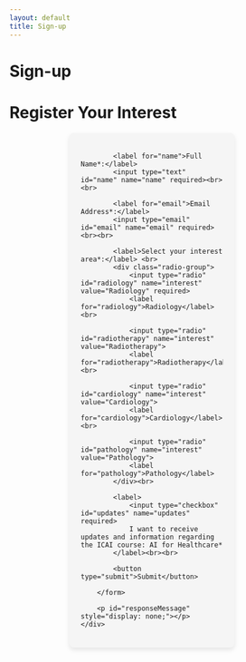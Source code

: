 ```yaml
---
layout: default
title: Sign-up
---
```


# Sign-up

# Register Your Interest
<div class="content">
    <div id="formContainer">
        <form id="interestForm">
        
            <label for="name">Full Name*:</label>
            <input type="text" id="name" name="name" required><br><br>

            <label for="email">Email Address*:</label>
            <input type="email" id="email" name="email" required><br><br>

            <label>Select your interest area*:</label> <br>
            <div class="radio-group">
                <input type="radio" id="radiology" name="interest" value="Radiology" required>
                <label for="radiology">Radiology</label><br>

                <input type="radio" id="radiotherapy" name="interest" value="Radiotherapy">
                <label for="radiotherapy">Radiotherapy</label><br>

                <input type="radio" id="cardiology" name="interest" value="Cardiology">
                <label for="cardiology">Cardiology</label><br>

                <input type="radio" id="pathology" name="interest" value="Pathology">
                <label for="pathology">Pathology</label>
            </div><br>

            <label>
                <input type="checkbox" id="updates" name="updates" required>
                I want to receive updates and information regarding the ICAI course: AI for Healthcare*
            </label><br><br>

            <button type="submit">Submit</button>

        </form>

        <p id="responseMessage" style="display: none;"></p>
    </div>
</div>

<style>
    /* Styling for the form */
    #formContainer {
        background-color: #f5f5f5; /* Light grey background */
        padding: 20px;
        border-radius: 8px;
        width: 50%;
        margin: auto;
        box-shadow: 0px 4px 8px rgba(0, 0, 0, 0.1);
        /*text-align: center;*/
    }

    /* Style for input fields */
    input[type="text"], input[type="email"] {
        width: 100%;
        padding: 8px;
        margin-top: 5px;
        border: 1px solid #ccc;
        border-radius: 4px;
        box-sizing: border-box;
    }

    /* Style for radio buttons */
    .radio-group {
        text-align: left; /* Aligns radio buttons nicely */
        margin-bottom: 10px;
    }

    /* Style for the submit button */
    button {
        background-color: #1B2430; /* Dark blue */
        color: white;
        padding: 10px 15px;
        border: none;
        border-radius: 4px;
        cursor: pointer;
        width: 100%;
        font-size: 16px;
    }

    button:hover {
        background-color: #34495E;
    }

    /* Style for the response message */
    #responseMessage {
        font-size: 18px;
        font-weight: bold;
        color: #1B2430;
        display: none;
    }
</style>

<script>
document.getElementById("interestForm").addEventListener("submit", function(event){
    event.preventDefault(); // Prevent form from submitting normally

    var formData = new FormData(this);
    fetch("https://script.google.com/macros/s/AKfycbwTdhs1pjxw_hCp1ZTjUB1LVMeMoil_KB90SPUQAP7SNB6Y_Qi2diiOfu8D4GnFQo4l/exec", {
        method: "POST",
        body: formData
    })
    .then(response => response.text())
    .then(data => {
        if (data.includes("Error")) {
            document.getElementById("responseMessage").style.color = "red"; // Error styling
            document.getElementById("responseMessage").innerHTML = "⚠️ This email is already registered.";
        } else {
            document.getElementById("interestForm").style.display = "none"; // Hide the form
            document.getElementById("responseMessage").style.color = "green"; // Success styling
            document.getElementById("responseMessage").innerHTML = "✅ Thank you! Your response has been recorded.";
        }
        document.getElementById("responseMessage").style.display = "block";
    })
    .catch(error => console.error("Error:", error));
});
</script>
